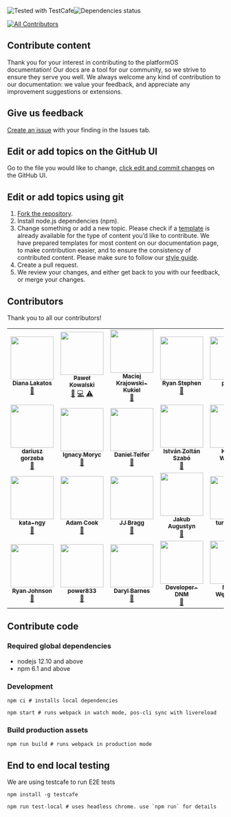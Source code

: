 <img alt="Tested with TestCafe" src="https://img.shields.io/badge/tested%20with-TestCafe-2fa4cf.svg"><img alt="Dependencies status" src="https://img.shields.io/david/mdyd-dev/nearme-documentation.svg">
<!-- ALL-CONTRIBUTORS-BADGE:START - Do not remove or modify this section -->
[![All Contributors](https://img.shields.io/badge/all_contributors-26-orange.svg?style=flat-square)](#contributors-)
<!-- ALL-CONTRIBUTORS-BADGE:END -->

## Contribute content

Thank you for your interest in contributing to the platformOS documentation! Our docs are a tool for our community, so we strive to ensure they serve you well. We always welcome any kind of contribution to our documentation: we value your feedback, and appreciate any improvement suggestions or extensions.

## Give us feedback

[Create an issue](https://guides.github.com/features/issues/) with your finding in the Issues tab.

## Edit or add topics on the GitHub UI

Go to the file you would like to change, [click edit and commit changes](https://help.github.com/articles/editing-files-in-your-repository/) on the GitHub UI.

## Edit or add topics using git

1. [Fork the repository](https://guides.github.com/activities/forking/).
2. Install node.js dependencies (npm).
3. Change something or add a new topic. Please check if a [template](/tree/master/app/views/pages/doc-templates) is already available for the type of content you’d like to contribute. We have prepared templates for most content on our documentation page, to make contribution easier, and to ensure the consistency of contributed content. Please make sure to follow our [style guide](https://documentation.platformos.com/community/documentation-style-guide).
4. Create a pull request.
5. We review your changes, and either get back to you with our feedback, or merge your changes.

## Contributors

Thank you to all our contributors!
<!-- ALL-CONTRIBUTORS-LIST:START - Do not remove or modify this section -->
<!-- prettier-ignore-start -->
<!-- markdownlint-disable -->
<table>
  <tr>
    <td align="center"><a href="https://github.com/diana-lakatos"><img src="https://avatars0.githubusercontent.com/u/4191691?v=4" width="100px;" alt=""/><br /><sub><b>Diana Lakatos</b></sub></a><br /><a href="https://github.com/mdyd-dev/nearme-documentation/commits?author=diana-lakatos" title="Documentation">📖</a></td>
    <td align="center"><a href="https://github.com/pavelloz"><img src="https://avatars1.githubusercontent.com/u/546845?v=4" width="100px;" alt=""/><br /><sub><b>Paweł Kowalski</b></sub></a><br /><a href="https://github.com/mdyd-dev/nearme-documentation/commits?author=pavelloz" title="Documentation">📖</a> <a href="https://github.com/mdyd-dev/nearme-documentation/commits?author=pavelloz" title="Code">💻</a> <a href="https://github.com/mdyd-dev/nearme-documentation/commits?author=pavelloz" title="Tests">⚠️</a></td>
    <td align="center"><a href="https://github.com/Slashek"><img src="https://avatars3.githubusercontent.com/u/30107?v=4" width="100px;" alt=""/><br /><sub><b>Maciej Krajowski-Kukiel</b></sub></a><br /><a href="https://github.com/mdyd-dev/nearme-documentation/commits?author=Slashek" title="Documentation">📖</a></td>
    <td align="center"><a href="http://linkedin.com/in/ryan-stephen"><img src="https://avatars3.githubusercontent.com/u/51050549?v=4" width="100px;" alt=""/><br /><sub><b>Ryan Stephen</b></sub></a><br /><a href="https://github.com/mdyd-dev/nearme-documentation/commits?author=ryan-stephen" title="Documentation">📖</a></td>
    <td align="center"><a href="http://piotrze.blogspot.com"><img src="https://avatars0.githubusercontent.com/u/96238?v=4" width="100px;" alt=""/><br /><sub><b>piotrze</b></sub></a><br /><a href="https://github.com/mdyd-dev/nearme-documentation/commits?author=piotrze" title="Documentation">📖</a></td>
    <td align="center"><a href="https://github.com/lemingos"><img src="https://avatars0.githubusercontent.com/u/95296?v=4" width="100px;" alt=""/><br /><sub><b>Tomek</b></sub></a><br /><a href="https://github.com/mdyd-dev/nearme-documentation/commits?author=lemingos" title="Documentation">📖</a></td>
    <td align="center"><a href="https://krzysztofdanek.pl"><img src="https://avatars1.githubusercontent.com/u/1758834?v=4" width="100px;" alt=""/><br /><sub><b>Krzysztof Danek</b></sub></a><br /><a href="https://github.com/mdyd-dev/nearme-documentation/commits?author=chrisdanek" title="Documentation">📖</a></td>
  </tr>
  <tr>
    <td align="center"><a href="https://github.com/godot"><img src="https://avatars0.githubusercontent.com/u/150861?v=4" width="100px;" alt=""/><br /><sub><b>dariusz gorzeba</b></sub></a><br /><a href="https://github.com/mdyd-dev/nearme-documentation/commits?author=godot" title="Documentation">📖</a></td>
    <td align="center"><a href="https://github.com/ignacy"><img src="https://avatars2.githubusercontent.com/u/25693?v=4" width="100px;" alt=""/><br /><sub><b>Ignacy Moryc</b></sub></a><br /><a href="https://github.com/mdyd-dev/nearme-documentation/commits?author=ignacy" title="Documentation">📖</a></td>
    <td align="center"><a href="http://digitalfuel.co.nz"><img src="https://avatars3.githubusercontent.com/u/10215670?v=4" width="100px;" alt=""/><br /><sub><b>Daniel Telfer</b></sub></a><br /><a href="https://github.com/mdyd-dev/nearme-documentation/commits?author=digitalfuel" title="Documentation">📖</a></td>
    <td align="center"><a href="https://github.com/szabosteve"><img src="https://avatars3.githubusercontent.com/u/22324794?v=4" width="100px;" alt=""/><br /><sub><b>István Zoltán Szabó</b></sub></a><br /><a href="https://github.com/mdyd-dev/nearme-documentation/commits?author=szabosteve" title="Documentation">📖</a></td>
    <td align="center"><a href="https://github.com/kv109"><img src="https://avatars3.githubusercontent.com/u/399968?v=4" width="100px;" alt=""/><br /><sub><b>Kacper Walanus</b></sub></a><br /><a href="https://github.com/mdyd-dev/nearme-documentation/commits?author=kv109" title="Documentation">📖</a></td>
    <td align="center"><a href="http://coornail.net"><img src="https://avatars0.githubusercontent.com/u/195481?v=4" width="100px;" alt=""/><br /><sub><b>Kornel Lugosi</b></sub></a><br /><a href="https://github.com/mdyd-dev/nearme-documentation/commits?author=Coornail" title="Documentation">📖</a></td>
    <td align="center"><a href="http://www.siteglide.com"><img src="https://avatars1.githubusercontent.com/u/15265711?v=4" width="100px;" alt=""/><br /><sub><b>Dean Vizer</b></sub></a><br /><a href="https://github.com/mdyd-dev/nearme-documentation/commits?author=DeanmvSG" title="Documentation">📖</a></td>
  </tr>
  <tr>
    <td align="center"><a href="https://github.com/Nagygyorgy"><img src="https://avatars0.githubusercontent.com/u/3997812?v=4" width="100px;" alt=""/><br /><sub><b>kata-ngy</b></sub></a><br /><a href="https://github.com/mdyd-dev/nearme-documentation/commits?author=Nagygyorgy" title="Documentation">📖</a></td>
    <td align="center"><a href="http://onecreative.pro"><img src="https://avatars0.githubusercontent.com/u/3567277?v=4" width="100px;" alt=""/><br /><sub><b>Adam Cook</b></sub></a><br /><a href="https://github.com/mdyd-dev/nearme-documentation/commits?author=onecreative" title="Documentation">📖</a></td>
    <td align="center"><a href="https://github.com/JJBragg"><img src="https://avatars1.githubusercontent.com/u/31246057?v=4" width="100px;" alt=""/><br /><sub><b>JJ Bragg</b></sub></a><br /><a href="https://github.com/mdyd-dev/nearme-documentation/commits?author=JJBragg" title="Documentation">📖</a></td>
    <td align="center"><a href="https://github.com/kubaugustyn"><img src="https://avatars1.githubusercontent.com/u/1313115?v=4" width="100px;" alt=""/><br /><sub><b>Jakub Augustyn</b></sub></a><br /><a href="https://github.com/mdyd-dev/nearme-documentation/commits?author=kubaugustyn" title="Documentation">📖</a></td>
    <td align="center"><a href="https://github.com/turing9783"><img src="https://avatars0.githubusercontent.com/u/52897401?v=4" width="100px;" alt=""/><br /><sub><b>turing9783</b></sub></a><br /><a href="https://github.com/mdyd-dev/nearme-documentation/commits?author=turing9783" title="Documentation">📖</a></td>
    <td align="center"><a href="https://github.com/juliennearme"><img src="https://avatars1.githubusercontent.com/u/12803644?v=4" width="100px;" alt=""/><br /><sub><b>Julien Levadoux</b></sub></a><br /><a href="https://github.com/mdyd-dev/nearme-documentation/commits?author=juliennearme" title="Documentation">📖</a></td>
    <td align="center"><a href="https://github.com/streflik"><img src="https://avatars2.githubusercontent.com/u/87532?v=4" width="100px;" alt=""/><br /><sub><b>Krzysztof Streflik</b></sub></a><br /><a href="https://github.com/mdyd-dev/nearme-documentation/commits?author=streflik" title="Documentation">📖</a></td>
  </tr>
  <tr>
    <td align="center"><a href="https://theleanoptimizer.com/web-development"><img src="https://avatars2.githubusercontent.com/u/505204?v=4" width="100px;" alt=""/><br /><sub><b>Ryan Johnson</b></sub></a><br /><a href="https://github.com/mdyd-dev/nearme-documentation/commits?author=theleanoptimizer" title="Documentation">📖</a></td>
    <td align="center"><a href="https://github.com/power833"><img src="https://avatars1.githubusercontent.com/u/53452538?v=4" width="100px;" alt=""/><br /><sub><b>power833</b></sub></a><br /><a href="https://github.com/mdyd-dev/nearme-documentation/commits?author=power833" title="Documentation">📖</a></td>
    <td align="center"><a href="https://github.com/darylbarnes"><img src="https://avatars2.githubusercontent.com/u/3056383?v=4" width="100px;" alt=""/><br /><sub><b>Daryl Barnes</b></sub></a><br /><a href="https://github.com/mdyd-dev/nearme-documentation/commits?author=darylbarnes" title="Documentation">📖</a></td>
    <td align="center"><a href="https://github.com/Developer-DNM"><img src="https://avatars1.githubusercontent.com/u/1714812?v=4" width="100px;" alt=""/><br /><sub><b>Developer-DNM</b></sub></a><br /><a href="https://github.com/mdyd-dev/nearme-documentation/commits?author=Developer-DNM" title="Documentation">📖</a></td>
    <td align="center"><a href="https://github.com/maciej-webpassion"><img src="https://avatars3.githubusercontent.com/u/1659907?v=4" width="100px;" alt=""/><br /><sub><b>Maciej Węgrzynek</b></sub></a><br /><a href="https://github.com/mdyd-dev/nearme-documentation/commits?author=maciej-webpassion" title="Documentation">📖</a></td>
  </tr>
</table>

<!-- markdownlint-enable -->
<!-- prettier-ignore-end -->
<!-- ALL-CONTRIBUTORS-LIST:END -->

## Contribute code

### Required global dependencies

- nodejs 12.10 and above
- npm 6.1 and above

### Development

    npm ci # installs local dependencies

    npm start # runs webpack in watch mode, pos-cli sync with livereload 

### Build production assets

    npm run build # runs webpack in production mode

## End to end local testing

We are using testcafe to run E2E tests

    npm install -g testcafe

    npm run test-local # uses headless chrome. use `npm run` for details
